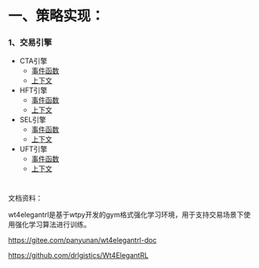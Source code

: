 # 一、策略实现：

### 1、交易引擎

- CTA引擎
  - [事件函数](https://zzzzhej.github.io/WonderTrader-Learning-Notes/开发手册/WTPY/1.交易引擎/1.CTA引擎/事件函数.html)
  - [上下文](https://zzzzhej.github.io/WonderTrader-Learning-Notes/开发手册/WTPY/1.交易引擎/1.CTA引擎/上下文.html)
- HFT引擎
  - [事件函数](https://zzzzhej.github.io/WonderTrader-Learning-Notes/开发手册/WTPY/1.交易引擎/2.HFT引擎/事件函数.html)
  - [上下文](https://zzzzhej.github.io/WonderTrader-Learning-Notes/开发手册/WTPY/1.交易引擎/2.HFT引擎/上下文.html)
- SEL引擎
  - [事件函数](https://zzzzhej.github.io/WonderTrader-Learning-Notes/开发手册/WTPY/1.交易引擎/3.SEL引擎/事件函数.html)
  - [上下文](https://zzzzhej.github.io/WonderTrader-Learning-Notes/开发手册/WTPY/1.交易引擎/3.SEL引擎/上下文.html)
- UFT引擎
  - [事件函数](https://zzzzhej.github.io/WonderTrader-Learning-Notes/开发手册/WTPY/1.交易引擎/4.UFT引擎/事件函数.html)
  - [上下文](https://zzzzhej.github.io/WonderTrader-Learning-Notes/开发手册/WTPY/1.交易引擎/4.UFT引擎/上下文.html)

# 



文档资料：

wt4elegantrl是基于wtpy开发的gym格式强化学习环境，用于支持交易场景下使用强化学习算法进行训练。

https://gitee.com/panyunan/wt4elegantrl-doc

https://github.com/drlgistics/Wt4ElegantRL